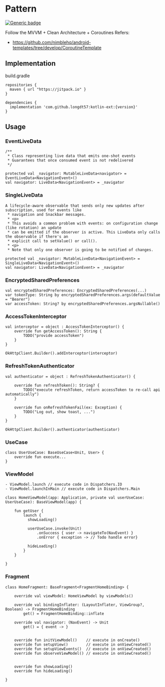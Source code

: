 # Pattern
[![Generic badge](https://img.shields.io/badge/Version-1.1.0-<green>.svg)](https://github.com/longdt57/kotlin-ext/releases/latest)

Follow the MVVM + Clean Architecture + Coroutines
Refers:
- https://github.com/nimblehq/android-templates/tree/develop/CoroutineTemplate

## Implementation
build.gradle
```
repositories {
  maven { url "https://jitpack.io" }
}

dependencies {
  implementation 'com.github.longdt57:kotlin-ext:{version}'
}
```

## Usage

### EventLiveData

```
/**
 * Class representing live data that emits one-shot events
 * Guarantees that once consumed event is not redelivered
 */
 
protected val _navigator: MutableLiveData<navigator> = EventLiveData<NavigationEvent>()
val navigator: LiveData<NavigationEvent> = _navigator
```

### SingleLiveData

```
A lifecycle-aware observable that sends only new updates after subscription, used for events like
 * navigation and Snackbar messages.
 * <p>
 * This avoids a common problem with events: on configuration change (like rotation) an update
 * can be emitted if the observer is active. This LiveData only calls the observable if there's an
 * explicit call to setValue() or call().
 * <p>
 * Note that only one observer is going to be notified of changes.
 
protected val _navigator: MutableLiveData<NavigationEvent> = SingleLiveData<NavigationEvent>()
val navigator: LiveData<NavigationEvent> = _navigator
```

### EncryptedSharedPreferences

```
val encryptedSharedPreferences: EncryptedSharedPreferences(...)
var tokenType: String by encryptedSharedPreferences.args(defaultValue = "Bearer")
var accessToken: String? by encryptedSharedPreferences.argsNullable()

```

### AccessTokenInterceptor

```
val interceptor = object : AccessTokenInterceptor() {
    override fun getAccessToken(): String {
        TODO("provide accessToken") 
    }
}

OkHttpClient.Builder().addInterceptor(interceptor)
```

### RefreshTokenAuthenticator

```
val authenticator = object : RefreshTokenAuthenticator() {

    override fun refreshToken(): String? {
        TODO("execute refreshToken, return accessToken to re-call api automatically")
    }

    override fun onRefreshTokenFail(ex: Exception) {
        TODO("Log out, show toast, ...")
    }
}

OkHttpClient.Builder().authenticator(authenticator)
```

### UseCase
```
class UserUseCase: BaseUseCase<Unit, User> {
    override fun execute...
}
```

### ViewModel
```
- ViewModel.launch // execute code in Dispatchers.IO
- ViewModel.launchInMain // execute code in Dispatchers.Main

class HomeViewModel(app: Application, private val userUseCase: UserUseCase): BaseViewModel(app) {
    
    fun getUser {
        launch {
          showLoading()
          
          userUseCase.invoke(Unit)
              .onSuccess { user -> navigateTo(NavEvent) }
              .onError { exception -> // Todo handle error}
              
          hideLoading()
        }
    }

}
```

### Fragment
```
class HomeFragment: BaseFragment<FragmentHomeBinding> {

    override val viewModel: HomeViewModel by viewModels()
    
    override val bindingInflater: (LayoutInflater, ViewGroup?, Boolean) -> FragmentHomeBinding
        get() = FragmentHomeBinding::inflate
    
    override val navigator: (NavEvent) -> Unit
        get() = { event -> }
      
      
    override fun initViewModel()    // execute in onCreate()
    override fun setupView()        // execute in onViewCreated()
    override fun setupViewEvents()  // execute in onViewCreated()
    override fun observeViewModel() // execute in onViewCreated()
    
    
    override fun showLoading()
    override fun hideLoading()
    
}
```

